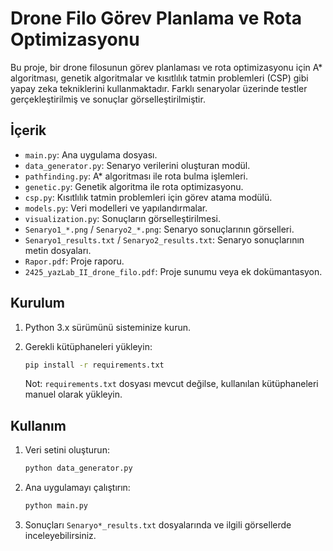# Drone Filo Görev Planlama ve Rota Optimizasyonu

Bu proje, bir drone filosunun görev planlaması ve rota optimizasyonu için A* algoritması, genetik algoritmalar ve kısıtlılık tatmin problemleri (CSP) gibi yapay zeka tekniklerini kullanmaktadır.
Farklı senaryolar üzerinde testler gerçekleştirilmiş ve sonuçlar görselleştirilmiştir.

## İçerik

- `main.py`: Ana uygulama dosyası.
- `data_generator.py`: Senaryo verilerini oluşturan modül.
- `pathfinding.py`: A* algoritması ile rota bulma işlemleri.
- `genetic.py`: Genetik algoritma ile rota optimizasyonu.
- `csp.py`: Kısıtlılık tatmin problemleri için görev atama modülü.
- `models.py`: Veri modelleri ve yapılandırmalar.
- `visualization.py`: Sonuçların görselleştirilmesi.
- `Senaryo1_*.png` / `Senaryo2_*.png`: Senaryo sonuçlarının görselleri.
- `Senaryo1_results.txt` / `Senaryo2_results.txt`: Senaryo sonuçlarının metin dosyaları.
- `Rapor.pdf`: Proje raporu.
- `2425_yazLab_II_drone_filo.pdf`: Proje sunumu veya ek dokümantasyon.

## Kurulum

1. Python 3.x sürümünü sisteminize kurun.
2. Gerekli kütüphaneleri yükleyin:

   ```bash
   pip install -r requirements.txt
   ```

   Not: `requirements.txt` dosyası mevcut değilse, kullanılan kütüphaneleri manuel olarak yükleyin.

## Kullanım

1. Veri setini oluşturun:

   ```bash
   python data_generator.py
   ```

2. Ana uygulamayı çalıştırın:

   ```bash
   python main.py
   ```

3. Sonuçları `Senaryo*_results.txt` dosyalarında ve ilgili görsellerde inceleyebilirsiniz.
